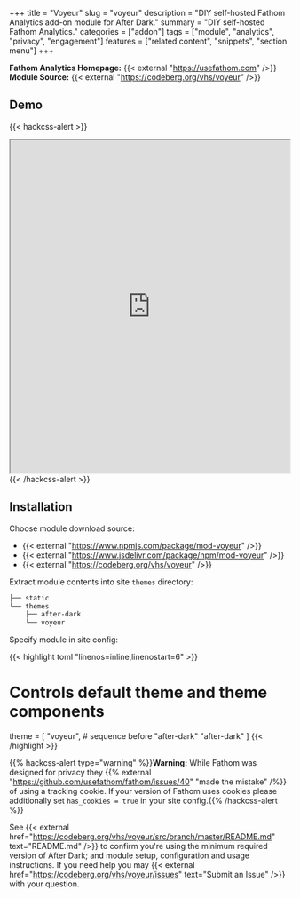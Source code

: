 +++
title = "Voyeur"
slug = "voyeur"
description = "DIY self-hosted Fathom Analytics add-on module for After Dark."
summary = "DIY self-hosted Fathom Analytics."
categories = ["addon"]
tags = ["module", "analytics", "privacy", "engagement"]
features = ["related content", "snippets", "section menu"]
+++

**Fathom Analytics Homepage:** {{< external "https://usefathom.com" />}}<br>
**Module Source:** {{< external "https://codeberg.org/vhs/voyeur" />}}

## Demo

{{< hackcss-alert >}}
  <iframe title="Fathom Analytics Demo" width="100%" height="600" src="https://stats.usefathom.com/"></iframe>
{{< /hackcss-alert >}}

## Installation

Choose module download source:

- {{< external "https://www.npmjs.com/package/mod-voyeur" />}}
- {{< external "https://www.jsdelivr.com/package/npm/mod-voyeur" />}}
- {{< external "https://codeberg.org/vhs/voyeur" />}}

Extract module contents into site `themes` directory:

```sh
├── static
└── themes
    ├── after-dark
    └── voyeur
```

Specify module in site config:

{{< highlight toml "linenos=inline,linenostart=6" >}}
# Controls default theme and theme components
theme = [
  "voyeur", # sequence before "after-dark"
  "after-dark"
]
{{< /highlight >}}

{{% hackcss-alert type="warning" %}}**Warning:** While Fathom was designed for privacy they {{% external "https://github.com/usefathom/fathom/issues/40" "made the mistake" /%}} of using a tracking cookie. If your version of Fathom uses cookies please additionally set `has_cookies = true` in your site config.{{% /hackcss-alert %}}

See {{< external href="https://codeberg.org/vhs/voyeur/src/branch/master/README.md" text="README.md" />}} to confirm you're using the minimum required version of After Dark; and module setup, configuration and usage instructions. If you need help you may {{< external href="https://codeberg.org/vhs/voyeur/issues" text="Submit an Issue" />}} with your question.
